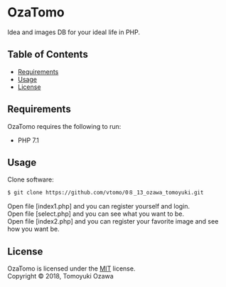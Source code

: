 OzaTomo
==========
Idea and images DB for your ideal life in PHP. 


Table of Contents
-----------------

  * [Requirements](#requirements)
  * [Usage](#usage)
  * [License](#license)


Requirements
------------

OzaTomo requires the following to run:

  * PHP 7.1
  
Usage
------------


Clone software:
```sh
$ git clone https://github.com/vtomo/0８_13_ozawa_tomoyuki.git
```


Open file [index1.php] and you can register yourself and login.<br>
Open file [select.php] and you can see what you want to be.<br>
Open file [index2.php] and you can register your favorite image and see how you want be.


License
------------

OzaTomo is licensed under the [MIT](#) license.  
Copyright &copy; 2018, Tomoyuki Ozawa
